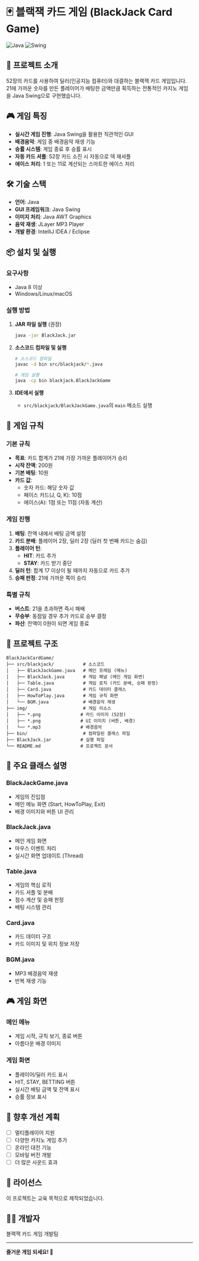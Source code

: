 # 🃏 블랙잭 카드 게임 (BlackJack Card Game)

![Java](https://img.shields.io/badge/Java-ED8B00?style=for-the-badge&logo=java&logoColor=white)
![Swing](https://img.shields.io/badge/Swing-007396?style=for-the-badge&logo=java&logoColor=white)

## 📖 프로젝트 소개

52장의 카드를 사용하여 딜러(인공지능 컴퓨터)와 대결하는 블랙잭 카드 게임입니다. 21에 가까운 숫자를 만든 플레이어가 배팅한 금액만큼 획득하는 전통적인 카지노 게임을 Java Swing으로 구현했습니다.

## 🎮 게임 특징

- **실시간 게임 진행**: Java Swing을 활용한 직관적인 GUI
- **배경음악**: 게임 중 배경음악 재생 기능
- **승률 시스템**: 게임 종료 후 승률 표시
- **자동 카드 셔플**: 52장 카드 소진 시 자동으로 덱 재셔플
- **에이스 처리**: 1 또는 11로 계산되는 스마트한 에이스 처리

## 🛠️ 기술 스택

- **언어**: Java
- **GUI 프레임워크**: Java Swing
- **이미지 처리**: Java AWT Graphics
- **음악 재생**: JLayer MP3 Player
- **개발 환경**: IntelliJ IDEA / Eclipse

## 📦 설치 및 실행

### 요구사항
- Java 8 이상
- Windows/Linux/macOS

### 실행 방법

1. **JAR 파일 실행** (권장)
   ```bash
   java -jar BlackJack.jar
   ```

2. **소스코드 컴파일 및 실행**
   ```bash
   # 소스코드 컴파일
   javac -d bin src/blackjack/*.java
   
   # 게임 실행
   java -cp bin blackjack.BlackJackGame
   ```

3. **IDE에서 실행**
   - `src/blackjack/BlackJackGame.java`의 `main` 메소드 실행

## 🎯 게임 규칙

### 기본 규칙
- **목표**: 카드 합계가 21에 가장 가까운 플레이어가 승리
- **시작 잔액**: 200원
- **기본 배팅**: 10원
- **카드 값**: 
  - 숫자 카드: 해당 숫자 값
  - 페이스 카드(J, Q, K): 10점
  - 에이스(A): 1점 또는 11점 (자동 계산)

### 게임 진행
1. **배팅**: 잔액 내에서 배팅 금액 설정
2. **카드 분배**: 플레이어 2장, 딜러 2장 (딜러 첫 번째 카드는 숨김)
3. **플레이어 턴**: 
   - **HIT**: 카드 추가
   - **STAY**: 카드 받기 중단
4. **딜러 턴**: 합계 17 이상이 될 때까지 자동으로 카드 추가
5. **승패 판정**: 21에 가까운 쪽이 승리

### 특별 규칙
- **버스트**: 21을 초과하면 즉시 패배
- **무승부**: 동점일 경우 추가 카드로 승부 결정
- **파산**: 잔액이 0원이 되면 게임 종료

## 📁 프로젝트 구조

```
BlackJackCardGame/
├── src/blackjack/           # 소스코드
│   ├── BlackJackGame.java   # 메인 프레임 (메뉴)
│   ├── BlackJack.java       # 게임 패널 (메인 게임 화면)
│   ├── Table.java           # 게임 로직 (카드 분배, 승패 판정)
│   ├── Card.java            # 카드 데이터 클래스
│   ├── HowToPlay.java       # 게임 규칙 화면
│   └── BGM.java             # 배경음악 재생
├── img/                     # 게임 리소스
│   ├── *.png               # 카드 이미지 (52장)
│   ├── *.png               # UI 이미지 (버튼, 배경)
│   └── *.mp3               # 배경음악
├── bin/                     # 컴파일된 클래스 파일
├── BlackJack.jar           # 실행 파일
└── README.md               # 프로젝트 문서
```

## 🎨 주요 클래스 설명

### BlackJackGame.java
- 게임의 진입점
- 메인 메뉴 화면 (Start, HowToPlay, Exit)
- 배경 이미지와 버튼 UI 관리

### BlackJack.java
- 메인 게임 화면
- 마우스 이벤트 처리
- 실시간 화면 업데이트 (Thread)

### Table.java
- 게임의 핵심 로직
- 카드 셔플 및 분배
- 점수 계산 및 승패 판정
- 배팅 시스템 관리

### Card.java
- 카드 데이터 구조
- 카드 이미지 및 위치 정보 저장

### BGM.java
- MP3 배경음악 재생
- 반복 재생 기능

## 🎮 게임 화면

### 메인 메뉴
- 게임 시작, 규칙 보기, 종료 버튼
- 아름다운 배경 이미지

### 게임 화면
- 플레이어/딜러 카드 표시
- HIT, STAY, BETTING 버튼
- 실시간 배팅 금액 및 잔액 표시
- 승률 정보 표시

## 🚀 향후 개선 계획

- [ ] 멀티플레이어 지원
- [ ] 다양한 카지노 게임 추가
- [ ] 온라인 대전 기능
- [ ] 모바일 버전 개발
- [ ] 더 많은 사운드 효과

## 📝 라이선스

이 프로젝트는 교육 목적으로 제작되었습니다.

## 👨‍💻 개발자

블랙잭 카드 게임 개발팀

---

**즐거운 게임 되세요! 🎰**


